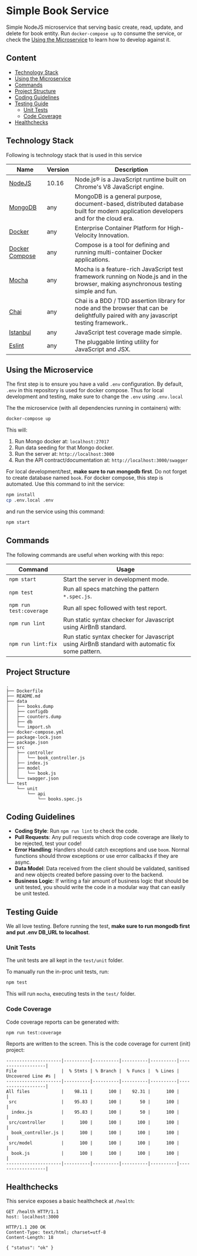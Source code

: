 # Simple Book Service

Simple NodeJS microservice that serving basic create, read, update, and delete for book entity. Run `docker-compose up` to consume the service, or check the [Using the Microservice](#using-the-microservice) to learn how to develop against it.


## Content

- [Technology Stack](#technology-stack)
- [Using the Microservice](#using-the-microservice)
- [Commands](#commands)
- [Project Structure](#project-structure)
- [Coding Guidelines](#coding-guidelines)
- [Testing Guide](#testing-guide)
    - [Unit Tests](#unit-tests)
    - [Code Coverage](#code-coverage)
- [Healthchecks](#healthchecks)


## Technology Stack

Following is technology stack that is used in this service

| Name | Version | Description |
|------|---------|-------------|
| [NodeJS](https://nodejs.org/en/) | 10.16 | Node.js® is a JavaScript runtime built on Chrome's V8 JavaScript engine. |
| [MongoDB](https://www.mongodb.com/) | any | MongoDB is a general purpose, document-based, distributed database built for modern application developers and for the cloud era. |
| [Docker](https://www.docker.com/) | any | Enterprise Container Platform for High-Velocity Innovation. |
| [Docker Compose](https://docs.docker.com/compose/) | any | Compose is a tool for defining and running multi-container Docker applications. |
| [Mocha](https://mochajs.org/) | any | Mocha is a feature-rich JavaScript test framework running on Node.js and in the browser, making asynchronous testing simple and fun. |
| [Chai](https://www.chaijs.com/) | any | Chai is a BDD / TDD assertion library for node and the browser that can be delightfully paired with any javascript testing framework.. |
| [Istanbul](https://istanbul.js.org/) | any | JavaScript test coverage made simple. |
| [Eslint](https://eslint.org/) | any | The pluggable linting utility for JavaScript and JSX. |


## Using the Microservice

The first step is to ensure you have a valid `.env` configuration. By default, `.env` in this repository is used for docker compose. Thus for local development and testing, make sure to change the `.env` using `.env.local`

The the microservice (with all dependencies running in containers) with:

```bash
docker-compose up
```

This will:

1. Run Mongo docker at: `localhost:27017`
2. Run data seeding for that Mongo docker.
3. Run the server at: `http://localhost:3000`
4. Run the API contract/documentation at: `http://localhost:3000/swagger`

For local development/test, **make sure to run mongodb first**. Do not forget to create database named `book`. For docker compose, this step is automated.
Use this command to init the service:

```bash
npm install
cp .env.local .env
```

and run the service using this command:

```bash
npm start
```

## Commands

The following commands are useful when working with this repo:

| Command | Usage |
|---------|-------|
| `npm start` | Start the server in development mode. |
| `npm test` | Run all specs matching the pattern `*.spec.js`. |
| `npm run test:coverage` | Run all spec followed with test report. |
| `npm run lint` | Run static syntax checker for Javascript using AirBnB standard. |
| `npm run lint:fix` | Run static syntax checker for Javascript using AirBnB standard with automatic fix some pattern. |

## Project Structure

```
.
├── Dockerfile
├── README.md
├── data
│   ├── books.dump
│   ├── configdb
│   ├── counters.dump
│   ├── db
│   └── import.sh
├── docker-compose.yml
├── package-lock.json
├── package.json
├── src
│   ├── controller
│   │   └── book_controller.js
│   ├── index.js
│   ├── model
│   │   └── book.js
│   └── swagger.json
└── test
    └── unit
        └── api
            └── books.spec.js
```


## Coding Guidelines

- **Coding Style**: Run `npm run lint` to check the code.
- **Pull Requests**: Any pull requests which drop code coverage are likely to be rejected, test your code!
- **Error Handling**: Handlers should catch exceptions and use `boom`. Normal functions should throw exceptions or use error callbacks if they are async.
- **Data Model**: Data received from the client should be validated, sanitised and new objects created before passing over to the backend.
- **Business Logic**: If writing a fair amount of business logic that should be unit tested, you should write the code in a modular way that can easily be unit tested.


## Testing Guide

We all love testing. Before running the test, **make sure to run mongodb first and put .env DB_URL to localhost**.

### Unit Tests

The unit tests are all kept in the `test/unit` folder.

To manually run the in-proc unit tests, run:

```bash
npm test
```

This will run `mocha`, executing tests in the `test/` folder.

### Code Coverage

Code coverage reports can be generated with:

```bash
npm run test:coverage
```

Reports are written to the screen. This is the code coverage for current (init) project:

```
---------------------|----------|----------|----------|----------|-------------------|
File                 |  % Stmts | % Branch |  % Funcs |  % Lines | Uncovered Line #s |
---------------------|----------|----------|----------|----------|-------------------|
All files            |    98.11 |      100 |    92.31 |      100 |                   |
 src                 |    95.83 |      100 |       50 |      100 |                   |
  index.js           |    95.83 |      100 |       50 |      100 |                   |
 src/controller      |      100 |      100 |      100 |      100 |                   |
  book_controller.js |      100 |      100 |      100 |      100 |                   |
 src/model           |      100 |      100 |      100 |      100 |                   |
  book.js            |      100 |      100 |      100 |      100 |                   |
---------------------|----------|----------|----------|----------|-------------------|
```

## Healthchecks

This service exposes a basic healthcheck at `/health`:

```
GET /health HTTP/1.1
host: localhost:3000

HTTP/1.1 200 OK
Content-Type: text/html; charset=utf-8
Content-Length: 18

{ "status": "ok" }
```